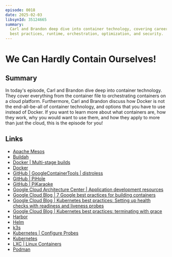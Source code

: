 ```yaml
---
episode: 0018
date: 2025-02-03
libsynId: 35124665
summary:
  Carl and Brandon deep dive into container technology, covering career paths,
  best practices, runtime, orchestration, optimization, and security.
---
```


# We Can Hardly Contain Ourselves!

## Summary

In today's episode, Carl and Brandon dive deep into container technology. They
cover everything from the container file to orchestrating containers on a cloud
platform. Furthermore, Carl and Brandon discuss how Docker is not the
end-all-be-all of container technology, and options that you have to use instead
of Docker. If you want to learn more about what containers are, how they work,
why you would want to use them, and how they apply to more than just the cloud,
this is the episode for you!

## Links

- [Apache Mesos](https://mesos.apache.org)
- [Buildah](https://buildah.io)
- [Docker | Multi-stage builds](https://docs.docker.com/build/building/multi-stage/)
- [Docker](https://www.docker.com)
- [GitHub | GoogleContainerTools | distroless](https://github.com/GoogleContainerTools/distroless)
- [GitHub | PiHole](https://hub.docker.com/r/pihole/pihole)
- [GitHub | PiKaraoke](https://github.com/vicwomg/pikaraoke)
- [Google Cloud Architecture Center | Application development resources](https://cloud.google.com/architecture/application-development?hl=en#properly_tag_your_images)
- [Google Cloud Blog | 7 Google best practices for building containers](https://cloud.google.com/blog/products/containers-kubernetes/7-best-practices-for-building-containers)
- [Google Cloud Blog | Kubernetes best practices: Setting up health checks with readiness and liveness probes](https://cloud.google.com/blog/products/containers-kubernetes/kubernetes-best-practices-setting-up-health-checks-with-readiness-and-liveness-probes)
- [Google Cloud Blog | Kubernetes best practices: terminating with grace](https://cloud.google.com/blog/products/containers-kubernetes/kubernetes-best-practices-terminating-with-grace)
- [Harbor](https://goharbor.io)
- [Helm](https://helm.sh)
- [k3s](https://k3s.io)
- [Kubernetes | Configure Probes](https://kubernetes.io/docs/tasks/configure-pod-container/configure-liveness-readiness-startup-probes/#configure-probes)
- [Kubernetes](https://kubernetes.io)
- [LXC | Linux Containers](https://linuxcontainers.org)
- [Podman](https://podman.io)
